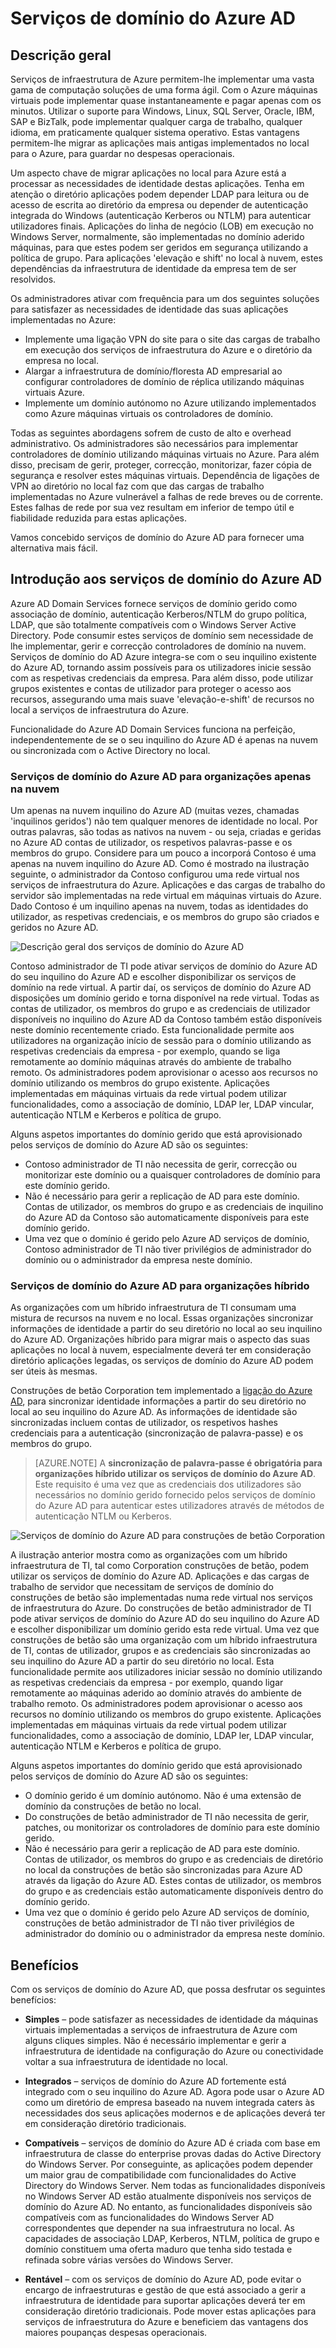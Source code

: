 <properties
    pageTitle="Descrição geral do Azure Active Directory Domain Services | Microsoft Azure"
    description="Descrição geral do Azure Active Directory Domain Services"
    services="active-directory-ds"
    documentationCenter=""
    authors="mahesh-unnikrishnan"
    manager="stevenpo"
    editor="curtand"/>

<tags
    ms.service="active-directory-ds"
    ms.workload="identity"
    ms.tgt_pltfrm="na"
    ms.devlang="na"
    ms.topic="article"
    ms.date="10/07/2016"
    ms.author="maheshu"/>

# <a name="azure-ad-domain-services"></a>Serviços de domínio do Azure AD

## <a name="overview"></a>Descrição geral
Serviços de infraestrutura de Azure permitem-lhe implementar uma vasta gama de computação soluções de uma forma ágil. Com o Azure máquinas virtuais pode implementar quase instantaneamente e pagar apenas com os minutos. Utilizar o suporte para Windows, Linux, SQL Server, Oracle, IBM, SAP e BizTalk, pode implementar qualquer carga de trabalho, qualquer idioma, em praticamente qualquer sistema operativo. Estas vantagens permitem-lhe migrar as aplicações mais antigas implementados no local para o Azure, para guardar no despesas operacionais.

Um aspecto chave de migrar aplicações no local para Azure está a processar as necessidades de identidade destas aplicações. Tenha em atenção o diretório aplicações podem depender LDAP para leitura ou de acesso de escrita ao diretório da empresa ou depender de autenticação integrada do Windows (autenticação Kerberos ou NTLM) para autenticar utilizadores finais. Aplicações do linha de negócio (LOB) em execução no Windows Server, normalmente, são implementadas no domínio aderido máquinas, para que estes podem ser geridos em segurança utilizando a política de grupo. Para aplicações 'elevação e shift' no local à nuvem, estes dependências da infraestrutura de identidade da empresa tem de ser resolvidos.

Os administradores ativar com frequência para um dos seguintes soluções para satisfazer as necessidades de identidade das suas aplicações implementadas no Azure:

- Implemente uma ligação VPN do site para o site das cargas de trabalho em execução dos serviços de infraestrutura do Azure e o diretório da empresa no local.
- Alargar a infraestrutura de domínio/floresta AD empresarial ao configurar controladores de domínio de réplica utilizando máquinas virtuais Azure.
- Implemente um domínio autónomo no Azure utilizando implementados como Azure máquinas virtuais os controladores de domínio.

Todas as seguintes abordagens sofrem de custo de alto e overhead administrativo. Os administradores são necessários para implementar controladores de domínio utilizando máquinas virtuais no Azure. Para além disso, precisam de gerir, proteger, correcção, monitorizar, fazer cópia de segurança e resolver estes máquinas virtuais. Dependência de ligações de VPN ao diretório no local faz com que das cargas de trabalho implementadas no Azure vulnerável a falhas de rede breves ou de corrente. Estes falhas de rede por sua vez resultam em inferior de tempo útil e fiabilidade reduzida para estas aplicações.

Vamos concebido serviços de domínio do Azure AD para fornecer uma alternativa mais fácil.


## <a name="introducing-azure-ad-domain-services"></a>Introdução aos serviços de domínio do Azure AD
Azure AD Domain Services fornece serviços de domínio gerido como associação de domínio, autenticação Kerberos/NTLM do grupo política, LDAP, que são totalmente compatíveis com o Windows Server Active Directory. Pode consumir estes serviços de domínio sem necessidade de lhe implementar, gerir e correcção controladores de domínio na nuvem. Serviços de domínio do AD Azure integra-se com o seu inquilino existente do Azure AD, tornando assim possíveis para os utilizadores inicie sessão com as respetivas credenciais da empresa. Para além disso, pode utilizar grupos existentes e contas de utilizador para proteger o acesso aos recursos, assegurando uma mais suave 'elevação-e-shift' de recursos no local a serviços de infraestrutura do Azure.

Funcionalidade do Azure AD Domain Services funciona na perfeição, independentemente de se o seu inquilino do Azure AD é apenas na nuvem ou sincronizada com o Active Directory no local.

### <a name="azure-ad-domain-services-for-cloud-only-organizations"></a>Serviços de domínio do Azure AD para organizações apenas na nuvem
Um apenas na nuvem inquilino do Azure AD (muitas vezes, chamadas 'inquilinos geridos') não tem qualquer menores de identidade no local. Por outras palavras, são todas as nativos na nuvem - ou seja, criadas e geridas no Azure AD contas de utilizador, os respetivos palavras-passe e os membros do grupo. Considere para um pouco a incorporá Contoso é uma apenas na nuvem inquilino do Azure AD. Como é mostrado na ilustração seguinte, o administrador da Contoso configurou uma rede virtual nos serviços de infraestrutura do Azure. Aplicações e das cargas de trabalho do servidor são implementadas na rede virtual em máquinas virtuais do Azure. Dado Contoso é um inquilino apenas na nuvem, todas as identidades do utilizador, as respetivas credenciais, e os membros do grupo são criados e geridos no Azure AD.

![Descrição geral dos serviços de domínio do Azure AD](./media/active-directory-domain-services-overview/aadds-overview.png)

Contoso administrador de TI pode ativar serviços de domínio do Azure AD do seu inquilino do Azure AD e escolher disponibilizar os serviços de domínio na rede virtual. A partir daí, os serviços de domínio do Azure AD disposições um domínio gerido e torna disponível na rede virtual. Todas as contas de utilizador, os membros do grupo e as credenciais de utilizador disponíveis no inquilino do Azure AD da Contoso também estão disponíveis neste domínio recentemente criado. Esta funcionalidade permite aos utilizadores na organização início de sessão para o domínio utilizando as respetivas credenciais da empresa - por exemplo, quando se liga remotamente ao domínio máquinas através do ambiente de trabalho remoto. Os administradores podem aprovisionar o acesso aos recursos no domínio utilizando os membros do grupo existente. Aplicações implementadas em máquinas virtuais da rede virtual podem utilizar funcionalidades, como a associação de domínio, LDAP ler, LDAP vincular, autenticação NTLM e Kerberos e política de grupo.

Alguns aspetos importantes do domínio gerido que está aprovisionado pelos serviços de domínio do Azure AD são os seguintes:

- Contoso administrador de TI não necessita de gerir, correcção ou monitorizar este domínio ou a quaisquer controladores de domínio para este domínio gerido.
- Não é necessário para gerir a replicação de AD para este domínio. Contas de utilizador, os membros do grupo e as credenciais de inquilino do Azure AD da Contoso são automaticamente disponíveis para este domínio gerido.
- Uma vez que o domínio é gerido pelo Azure AD serviços de domínio, Contoso administrador de TI não tiver privilégios de administrador do domínio ou o administrador da empresa neste domínio.


### <a name="azure-ad-domain-services-for-hybrid-organizations"></a>Serviços de domínio do Azure AD para organizações híbrido
As organizações com um híbrido infraestrutura de TI consumam uma mistura de recursos na nuvem e no local. Essas organizações sincronizar informações de identidade a partir do seu diretório no local ao seu inquilino do Azure AD. Organizações híbrido para migrar mais o aspecto das suas aplicações no local à nuvem, especialmente deverá ter em consideração diretório aplicações legadas, os serviços de domínio do Azure AD podem ser úteis às mesmas.

Construções de betão Corporation tem implementado a [ligação do Azure AD](../active-directory/active-directory-aadconnect.md), para sincronizar identidade informações a partir do seu diretório no local ao seu inquilino do Azure AD. As informações de identidade são sincronizadas incluem contas de utilizador, os respetivos hashes credenciais para a autenticação (sincronização de palavra-passe) e os membros do grupo.

> [AZURE.NOTE] A **sincronização de palavra-passe é obrigatória para organizações híbrido utilizar os serviços de domínio do Azure AD**. Este requisito é uma vez que as credenciais dos utilizadores são necessários no domínio gerido fornecido pelos serviços de domínio do Azure AD para autenticar estes utilizadores através de métodos de autenticação NTLM ou Kerberos.

![Serviços de domínio do Azure AD para construções de betão Corporation](./media/active-directory-domain-services-overview/aadds-overview-synced-tenant.png)

A ilustração anterior mostra como as organizações com um híbrido infraestrutura de TI, tal como Corporation construções de betão, podem utilizar os serviços de domínio do Azure AD. Aplicações e das cargas de trabalho de servidor que necessitam de serviços de domínio do construções de betão são implementadas numa rede virtual nos serviços de infraestrutura do Azure. Do construções de betão administrador de TI pode ativar serviços de domínio do Azure AD do seu inquilino do Azure AD e escolher disponibilizar um domínio gerido esta rede virtual. Uma vez que construções de betão são uma organização com um híbrido infraestrutura de TI, contas de utilizador, grupos e as credenciais são sincronizadas ao seu inquilino do Azure AD a partir do seu diretório no local. Esta funcionalidade permite aos utilizadores iniciar sessão no domínio utilizando as respetivas credenciais da empresa - por exemplo, quando ligar remotamente ao máquinas aderido ao domínio através do ambiente de trabalho remoto. Os administradores podem aprovisionar o acesso aos recursos no domínio utilizando os membros do grupo existente. Aplicações implementadas em máquinas virtuais da rede virtual podem utilizar funcionalidades, como a associação de domínio, LDAP ler, LDAP vincular, autenticação NTLM e Kerberos e política de grupo.

Alguns aspetos importantes do domínio gerido que está aprovisionado pelos serviços de domínio do Azure AD são os seguintes:

- O domínio gerido é um domínio autónomo. Não é uma extensão de domínio da construções de betão no local.
- Do construções de betão administrador de TI não necessita de gerir, patches, ou monitorizar os controladores de domínio para este domínio gerido.
- Não é necessário para gerir a replicação de AD para este domínio. Contas de utilizador, os membros do grupo e as credenciais de diretório no local da construções de betão são sincronizadas para Azure AD através da ligação do Azure AD. Estes contas de utilizador, os membros do grupo e as credenciais estão automaticamente disponíveis dentro do domínio gerido.
- Uma vez que o domínio é gerido pelo Azure AD serviços de domínio, construções de betão administrador de TI não tiver privilégios de administrador do domínio ou o administrador da empresa neste domínio.


## <a name="benefits"></a>Benefícios
Com os serviços de domínio do Azure AD, que possa desfrutar os seguintes benefícios:

-   **Simples** – pode satisfazer as necessidades de identidade da máquinas virtuais implementadas a serviços de infraestrutura de Azure com alguns cliques simples. Não é necessário implementar e gerir a infraestrutura de identidade na configuração do Azure ou conectividade voltar a sua infraestrutura de identidade no local.

-   **Integrados** – serviços de domínio do Azure AD fortemente está integrado com o seu inquilino do Azure AD. Agora pode usar o Azure AD como um diretório de empresa baseado na nuvem integrada caters às necessidades dos seus aplicações modernos e de aplicações deverá ter em consideração diretório tradicionais.

-   **Compatíveis** – serviços de domínio do Azure AD é criada com base em infraestrutura de classe do enterprise provas dadas do Active Directory do Windows Server. Por conseguinte, as aplicações podem depender um maior grau de compatibilidade com funcionalidades do Active Directory do Windows Server. Nem todas as funcionalidades disponíveis no Windows Server AD estão atualmente disponíveis nos serviços de domínio do Azure AD. No entanto, as funcionalidades disponíveis são compatíveis com as funcionalidades do Windows Server AD correspondentes que depender na sua infraestrutura no local. As capacidades de associação LDAP, Kerberos, NTLM, política de grupo e domínio constituem uma oferta maduro que tenha sido testada e refinada sobre várias versões do Windows Server.

-   **Rentável** – com os serviços de domínio do Azure AD, pode evitar o encargo de infraestruturas e gestão de que está associado a gerir a infraestrutura de identidade para suportar aplicações deverá ter em consideração diretório tradicionais. Pode mover estas aplicações para serviços de infraestrutura do Azure e beneficiem das vantagens dos maiores poupanças despesas operacionais.
